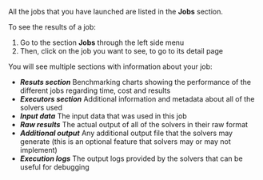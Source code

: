 All the jobs that you have launched are listed in the **Jobs** section.

To see the results of a job:

1. Go to the section **Jobs** through the left side menu
1. Then, click on the job you want to see, to go to its detail page

You will see multiple sections with information about your job:

- ***Resuts section*** Benchmarking charts showing the performance of the different jobs regarding time, cost and results
- ***Executors section*** Additional information and metadata about all of the solvers used
- ***Input data*** The input data that was used in this job
- ***Raw results*** The actual output of all of the solvers in their raw format
- ***Additional output*** Any additional output file that the solvers may generate (this is an optional feature that solvers may or may not implement)
- ***Execution logs*** The output logs provided by the solvers that can be useful for debugging
